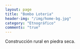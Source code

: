 ```yaml
---
layout: page
title: "Bombo Loteria"
header-img: "/img/home-bg.jpg"
category: "Etnográfico"
comments: "true"
---
```



Construcción rural en piedra seca.





